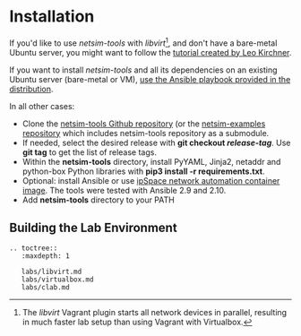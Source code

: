 # Installation

If you'd like to use *netsim-tools* with *libvirt*[^1], and don't have a bare-metal Ubuntu server, you might want to follow the [tutorial created by Leo Kirchner](https://blog.kirchne.red/netsim-tools-quickstart.html). 

[^1]: The *libvirt* Vagrant plugin starts all network devices in parallel, resulting in much faster lab setup than using Vagrant with Virtualbox.

If you want to install *netsim-tools* and all its dependencies on an existing Ubuntu server (bare-metal or VM), [use the Ansible playbook provided in the distribution](labs/libvirt.md#prerequisite-software-installation).

In all other cases:

* Clone the [netsim-tools Github repository](https://github.com/ipspace/netsim-tools) (or the [netsim-examples repository](https://github.com/ipspace/netsim-examples/) which includes netsim-tools repository as a submodule.
* If needed, select the desired release with **git checkout _release-tag_**. Use **git tag** to get the list of release tags.
* Within the **netsim-tools** directory, install PyYAML, Jinja2, netaddr and python-box Python libraries with **pip3 install -r requirements.txt**.
* Optional: install Ansible or use [ipSpace network automation container image](https://hub.docker.com/r/ipspace/automation). The tools were tested with Ansible 2.9 and 2.10.
* Add **netsim-tools** directory to your PATH

## Building the Lab Environment

```eval_rst
.. toctree::
   :maxdepth: 1

   labs/libvirt.md
   labs/virtualbox.md
   labs/clab.md
```
